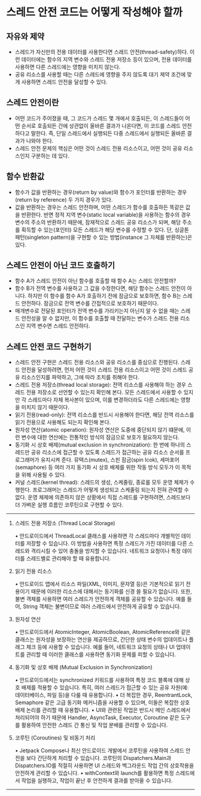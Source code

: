 # 스레드 안전 코드는 어떻게 작성해야 할까

## 자유와 제약
- 스레드가 자신만의 전용 데이터를 사용한다면 스레드 안전(thread-safety)하다. 이런 데이터에는 함수의 지역 변수와 스레드 전용 저장소 등이 있으며, 전용 데이터를 사용하면 다른 스레드에는 영향을 미치지 않는다.
- 공유 리소스를 사용할 때는 다른 스레드에 영향을 주지 않도록 대기 제약 조건에 맞게 사용하면 스레드 안전을 달성할 수 있다.

## 스레드 안전이란
- 어떤 코드가 주어졌을 때, 그 코드가 스레드 몇 개에서 호출되든, 이 스레드들이 어떤 순서로 호출되든 간에 상관없이 올바른 결과가 나온다면, 이 코드를 스레드 안전하다고 말한다. 즉, 단일 스레드에서 실행되든 다중 스레드에서 실행되든 올바른 결과가 나와야 한다. 
- 스레드 안전 문제의 핵심은 어떤 것이 스레드 전용 리소스이고, 어떤 것이 공유 리소스인지 구분하는 데 있다.

## 함수 반환값
- 함수가 값을 반환하는 경우(return by value)와 함수가 포인터를 반환하는 경우(return by reference) 두 가지 경우가 있다.
- 값을 반환하는 경우는 스레드 안전하며, 어떤 스레드가 함수를 호출하든 똑같은 값을 반환한다. 반면 정적 지역 변수(static local variable)을 사용하는 함수의 경우 변수의 주소의 반환하기 때문에, 잠재적으로 스레드 공유 리소스가 되며, 해당 주소를 획득할 수 있는(포인터) 모든 스레드가 해당 변수를 수정할 수 있다. 단, 싱글톤 패턴(singleton pattern)을 구현할 수 있는 방법(instance 그 자체를 반환하는)은 있다. 

## 스레드 안전이 아닌 코드 호출하기
- 함수 A가 스레드 안전이 아닌 함수를 호출할 때 함수 A는 스레드 안전할까?
- 함수 B가 전역 변수를 사용하고 그 값을 수정한다면, 해당 함수는 스레드 안전이 아니다. 하지만 이 함수를 함수 A가 호출하기 전에 잠금으로 보호하면, 함수 B는 스레드 안전하다. 잠금으로 전역 변수를 간접적으로 보호하기 때문이다. 
- 매개변수로 전달된 포인터가 전역 변수를 가리키는지 아닌지 알 수 없을 때는 스레드 안전성을 알 수 없지만, 이 함수를 호출할 때 전달하는 변수가 스레드 전용 리소스인 지역 변수면 스레드 안전하다.
 
## 스레드 안전 코드 구현하기
- 스레드 안전 구현은 스레드 전용 리소스와 공유 리소스를 중심으로 진행된다. 스레드 안전을 달성하려면, 먼저 어떤 것이 스레드 전용 리소스이고 어떤 것이 스레드 공유 리소스인지를 파악하고, 그에 따라 조치를 취해야 한다.
- 스레드 전용 저장소(thread local storage): 전역 리소스를 사용해야 하는 경우 스레드 전용 저장소로 선언할 수 있는지 확인해 본다. 모든 스레드에서 사용할 수 있지만 각 스레드마다 자체 복사본이 있으며, 이를 변경하더라도 다른 스레드에는 영향을 미치지 않기 때문이다.
- 읽기 전용(read-only): 전역 리소스를 반드시 사용해야 한다면, 해당 전역 리소스를 읽기 전용으로 사용해도 되는지 확인해 본다. 
- 원자성 연산(atomic operation): 원자성 연산은 도중에 중단되지 않기 떄문에, 이런 변수에 대한 연산에는 전통적인 방식의 잠금으로 보호가 필요하지 않는다.
- 동기화 시 상호 배제(mutual exclusion in synchronization): 한 번에 하나의 스레드만 공유 리소스에 접근할 수 있도록 스레드가 접근하는 공유 리소스 순서를 프로그래머가 유지시켜 준다. 뮤텍스(mutex), 스핀 잠금(spin lcok), 세마포어(semaphore) 등 여러 가지 동기화 시 상호 배제를 위한 작동 방식 모두가 이 목적을 위해 사용될 수 있다.
- 커널 스레드(kernel thread): 스레드의 생성, 스케줄링, 종료를 모두 운영 체제가 수행한다. 프로그래머는 스레드가 어떻게 생성되고 스케줄링 되는지 전혀 관여할 수 없다. 운영 체제에 의존하지 않은 상황에서 직접 스레드를 구현하려면, 스레드보다 더 가벼운 실행 흐름인 코루틴으로 구현할 수 있다.

---

1. 스레드 전용 저장소 (Thread Local Storage)

	•	안드로이드에서 ThreadLocal 클래스를 사용하면 각 스레드마다 개별적인 데이터를 저장할 수 있습니다. 이 방법을 사용하면 특정 스레드가 가진 데이터를 다른 스레드와 격리시킬 수 있어 충돌을 방지할 수 있습니다. 네트워크 요청이나 특정 데이터를 스레드별로 관리해야 할 때 유용합니다.

2. 읽기 전용 리소스

	•	안드로이드 앱에서 리소스 파일(XML, 이미지, 문자열 등)은 기본적으로 읽기 전용이기 때문에 이러한 리소스에 대해서는 동기화를 신경 쓸 필요가 없습니다. 또한, 불변 객체를 사용하면 여러 스레드가 안전하게 객체를 공유할 수 있습니다. 예를 들어, String 객체는 불변이므로 여러 스레드에서 안전하게 공유할 수 있습니다.

3. 원자성 연산

	•	안드로이드에서 AtomicInteger, AtomicBoolean, AtomicReference와 같은 클래스는 원자성을 보장하는 연산을 제공하므로, 간단한 상태 변수의 업데이트나 플래그 체크 등에 사용할 수 있습니다. 예를 들어, 네트워크 요청의 상태나 UI 업데이트를 관리할 때 이러한 클래스를 사용하면 동기화 문제를 피할 수 있습니다.

4. 동기화 및 상호 배제 (Mutual Exclusion in Synchronization)

	•	안드로이드에서는 synchronized 키워드를 사용하여 특정 코드 블록에 대해 상호 배제를 적용할 수 있습니다. 특히, 여러 스레드가 접근할 수 있는 공유 자원(예: 데이터베이스, 파일 등)을 다룰 때 유용합니다.
	•	더 복잡한 경우, ReentrantLock, Semaphore 같은 고급 동기화 메커니즘을 사용할 수 있으며, 이들은 복잡한 상호 배제 논리를 관리할 때 유용합니다.
	•	UI와 관련된 작업은 반드시 메인 스레드에서 처리되어야 하기 때문에 Handler, AsyncTask, Executor, Coroutine 같은 도구를 활용하여 안전한 스레드 간 통신 및 작업 분배를 관리할 수 있습니다.

5. 코루틴 (Coroutines) 및 비동기 처리

	•	Jetpack Compose나 최신 안드로이드 개발에서 코루틴을 사용하여 스레드 안전을 보다 간단하게 처리할 수 있습니다. 코루틴의 Dispatchers.Main과 Dispatchers.IO를 적절히 사용하면 UI 스레드와 백그라운드 작업 간의 상호작용을 안전하게 관리할 수 있습니다.
	•	withContext와 launch를 활용하면 특정 스레드에서 작업을 실행하고, 작업이 끝난 후 안전하게 결과를 받아올 수 있습니다.

---
